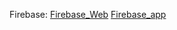 Firebase:
[Firebase_Web](https://angular-todo-9168b.web.app)
[Firebase_app](https://angular-todo-9168b.firebaseapp.com)

